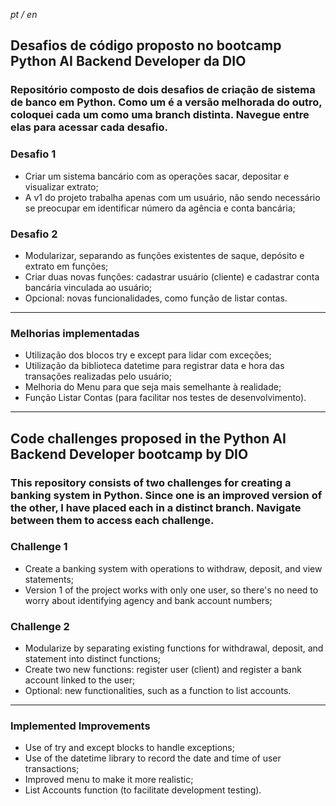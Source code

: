 *pt / en*

## Desafios de código proposto no bootcamp Python AI Backend Developer da DIO
### Repositório composto de dois desafios de criação de sistema de banco em Python. Como um é a versão melhorada do outro, coloquei cada um como uma branch distinta. Navegue entre elas para acessar cada desafio. 

### Desafio 1
- Criar um sistema bancário com as operações sacar, depositar e visualizar extrato;
- A v1 do projeto trabalha apenas com um usuário, não sendo necessário se preocupar em identificar número da agência e conta bancária;

### Desafio 2
- Modularizar, separando as funções existentes de saque, depósito e extrato em funções; 
- Criar duas novas funções: cadastrar usuário (cliente) e cadastrar conta bancária vinculada ao usuário;
- Opcional: novas funcionalidades, como função de listar contas.


<hr>

### Melhorias implementadas
- Utilização dos blocos try e except para lidar com exceções;
- Utilização da biblioteca datetime para registrar data e hora das transações realizadas pelo usuário;
- Melhoria do Menu para que seja mais semelhante à realidade;
- Função Listar Contas (para facilitar nos testes de desenvolvimento).

<hr>

## Code challenges proposed in the Python AI Backend Developer bootcamp by DIO
### This repository consists of two challenges for creating a banking system in Python. Since one is an improved version of the other, I have placed each in a distinct branch. Navigate between them to access each challenge.

### Challenge 1
- Create a banking system with operations to withdraw, deposit, and view statements;
- Version 1 of the project works with only one user, so there's no need to worry about identifying agency and bank account numbers;

### Challenge 2
- Modularize by separating existing functions for withdrawal, deposit, and statement into distinct functions;
- Create two new functions: register user (client) and register a bank account linked to the user;
- Optional: new functionalities, such as a function to list accounts.

<hr>

### Implemented Improvements
- Use of try and except blocks to handle exceptions;
- Use of the datetime library to record the date and time of user transactions;
- Improved menu to make it more realistic;
- List Accounts function (to facilitate development testing).
